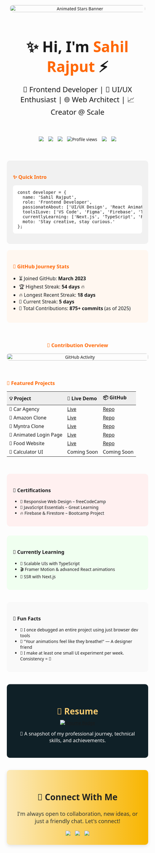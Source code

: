 <div style="display: flex; flex-direction: column; gap: 40px; padding: 20px; box-sizing: border-box; max-width: 100%; font-family: 'Segoe UI', sans-serif;">

  <!-- Banner Section -->

  <div style="text-align: center; padding: 30px 10px;">
    <img src="https://raw.githubusercontent.com/SahilRajput47/particle-background/main/stars.gif" alt="Animated Stars Banner" style="width: 100%; height: auto; border-radius: 10px;" />
  </div>

  <!-- Header Section -->

  <div style="text-align: center;">
    <h1 style="margin: 0; padding: 10px 0; font-size: clamp(24px, 6vw, 48px);">✨ Hi, I'm <span style="color:#ff6600;">Sahil Rajput</span> ⚡</h1>
    <p style="margin-top: 0; font-size: clamp(14px, 3vw, 24px); max-width: 90vw; margin-inline: auto;">🚀 Frontend Developer | 🎨 UI/UX Enthusiast | 🌐 Web Architect | 📈 Creator @ Scale</p>
  </div>

  <!-- Badge Section -->

  <div style="display: flex; flex-wrap: wrap; justify-content: center; gap: 15px; padding-bottom: 20px;">
    <a href="mailto:sahilrajput4763@gmail.com"><img src="https://img.shields.io/badge/Gmail-D14836?style=for-the-badge&logo=gmail&logoColor=white"/></a>
    <a href="https://github.com/SahilRajput47"><img src="https://img.shields.io/badge/GitHub-000000?style=for-the-badge&logo=github&logoColor=white"/></a>
    <a href="https://linkedin.com/in/sahilrajput47"><img src="https://img.shields.io/badge/LinkedIn-0A66C2?style=for-the-badge&logo=linkedin&logoColor=white"/></a>
    <img src="https://komarev.com/ghpvc/?username=SahilRajput47&style=for-the-badge&color=ff6600" alt="Profile views" />
    <img src="https://img.shields.io/github/followers/SahilRajput47?style=for-the-badge&label=Followers&logo=github&color=blueviolet" />
    <img src="https://img.shields.io/github/stars/SahilRajput47?style=for-the-badge&label=Stars&logo=github&color=ff69b4" />
  </div>

  <!-- Intro and Stats -->

  <div style="display: flex; flex-direction: column; gap: 20px;">
    <div style="padding: 20px; background: #f1f1f1; border-radius: 10px;">
      <h3 style="color:#ff6600">✨ Quick Intro</h3>
      <pre style="overflow-x: auto; background: #fff; padding: 15px; border-radius: 8px; font-size: 14px;">
const developer = {
  name: 'Sahil Rajput',
  role: 'Frontend Developer',
  passionateAbout: ['UI/UX Design', 'React Animations', 'Performance Optimization'],
  toolsILove: ['VS Code', 'Figma', 'Firebase', 'Tailwind'],
  currentlyLearning: ['Next.js', 'TypeScript', 'Framer Motion'],
  moto: 'Stay creative, stay curious.'
};</pre>
    </div>
    <div style="padding: 20px; background: #fff7f0; border-radius: 10px;">
      <h3 style="color:#ff6600">📆 GitHub Journey Stats</h3>
      <ul style="font-size: 16px; padding-left: 20px;">
        <li>⏳ Joined GitHub: <strong>March 2023</strong></li>
        <li>🏆 Highest Streak: <strong>54 days</strong> 🔥</li>
        <li>🔥 Longest Recent Streak: <strong>18 days</strong></li>
        <li>📅 Current Streak: <strong>5 days</strong></li>
        <li>💪 Total Contributions: <strong>875+ commits</strong> (as of 2025)</li>
      </ul>
    </div>
  </div>

  <!-- Contribution Chart -->

  <div style="text-align: center;">
    <h3 style="color:#ff6600">🌿 Contribution Overview</h3>
    <img src="https://github-readme-activity-graph.vercel.app/graph?username=SahilRajput47&theme=react-dark&custom_title=My+Coding+Activity&bg_color=0D1117&color=FF6C00&line=FF6C00&point=F8D866&area=true&hide_border=true" alt="GitHub Activity" style="width: 100%; height: auto; border-radius: 8px;" />
  </div>

  <!-- Projects Table -->

  <div style="overflow-x:auto;">
    <h3 style="color:#ff6600">🎯 Featured Projects</h3>
    <table style="width: 100%; border-collapse: collapse; font-size: clamp(12px, 2vw, 16px);">
      <thead>
        <tr style="background: #eee;">
          <th style="padding: 8px; text-align: left;">💡 Project</th>
          <th style="padding: 8px; text-align: left;">🔗 Live Demo</th>
          <th style="padding: 8px; text-align: left;">📦 GitHub</th>
        </tr>
      </thead>
      <tbody>
        <tr><td>🚗 Car Agency</td><td><a href="https://sahilrajput47.github.io/Car-website-Premium-Ui/">Live</a></td><td><a href="https://github.com/SahilRajput47/Car-Agency">Repo</a></td></tr>
        <tr><td>🛒 Amazon Clone</td><td><a href="https://sahilrajput47.github.io/Amazone-Clone/">Live</a></td><td><a href="https://github.com/SahilRajput47/Amazone-Clone">Repo</a></td></tr>
        <tr><td>🧢 Myntra Clone</td><td><a href="https://sahilrajput47.github.io/Myntra-Functional-Clone/">Live</a></td><td><a href="https://github.com/SahilRajput47/Myntra-Functional-Clone">Repo</a></td></tr>
        <tr><td>🔐 Animated Login Page</td><td><a href="https://sahilrajput47.github.io/Animated-Login-Page/">Live</a></td><td><a href="https://github.com/SahilRajput47/Animated-Login-Page">Repo</a></td></tr>
        <tr><td>🍔 Food Website</td><td><a href="https://sahilrajput47.github.io/Food-Website-Ui/">Live</a></td><td><a href="https://github.com/SahilRajput47/Food-Website">Repo</a></td></tr>
        <tr><td>🧮 Calculator UI</td><td>Coming Soon</td><td>Coming Soon</td></tr>
      </tbody>
    </table>
  </div>

  <!-- Certifications and Learning -->

  <div style="display: flex; flex-wrap: wrap; gap: 30px;">
    <div style="flex: 1; min-width: 280px; background: #fff0f0; padding: 20px; border-radius: 10px;">
      <h3>📜 Certifications</h3>
      <ul>
        <li>🧾 Responsive Web Design – freeCodeCamp</li>
        <li>📘 JavaScript Essentials – Great Learning</li>
        <li>🔥 Firebase & Firestore – Bootcamp Project</li>
      </ul>
    </div>
    <div style="flex: 1; min-width: 280px; background: #f0fff0; padding: 20px; border-radius: 10px;">
      <h3>📘 Currently Learning</h3>
      <ul>
        <li>💎 Scalable UIs with TypeScript</li>
        <li>🎬 Framer Motion & advanced React animations</li>
        <li>🧠 SSR with Next.js</li>
      </ul>
    </div>
  </div>

  <!-- Fun Facts -->

  <div style="background: #f9f9f9; padding: 20px; border-radius: 10px;">
    <h3>🎉 Fun Facts</h3>
    <ul>
      <li>🧠 I once debugged an entire project using just browser dev tools</li>
      <li>💬 "Your animations feel like they breathe!" — A designer friend</li>
      <li>🌱 I make at least one small UI experiment per week. Consistency = 🔑</li>
    </ul>
  </div>

  <!-- Resume and Connect Sections -->

  <div style="display: flex; flex-direction: column; gap: 40px;">
    <div style="background: #0f2027; color: #fff; border-radius: 10px; padding: 30px; text-align: center;">
      <h2 style="color: #ffcc70; margin-bottom: 10px; font-size: clamp(18px, 4vw, 28px);">📄 Resume</h2>
      <a href="https://github.com/SahilRajput47/Resume/blob/0bf6f7cdf031ccba80e4d8a8296a580973fa4235/Sahil%20Kumar%20Resume.pdf" target="_blank">
        <img src="https://img.shields.io/badge/Get%20PDF-Click%20Here-ff6600?style=for-the-badge&logo=readthedocs&logoColor=white" alt="Resume Badge" />
      </a>
      <p style="margin-top: 15px; font-size: clamp(12px, 2vw, 16px);">🧾 A snapshot of my professional journey, technical skills, and achievements.</p>
    </div>
  </div>

  
<div style="background: linear-gradient(to right, #fceabb, #f8b500); border-radius: 10px; padding: 30px; text-align: center; box-shadow: 0 4px 12px rgba(0,0,0,0.1);">
  <h2 style="font-size: clamp(18px, 4vw, 28px); color: #222;">🤝 Connect With Me</h2>
  <p style="font-size: clamp(14px, 3vw, 18px); margin-bottom: 20px; color: #333;">I'm always open to collaboration, new ideas, or just a friendly chat. Let's connect!</p>
  <div style="display: flex; flex-wrap: wrap; justify-content: center; gap: 15px;">
    <a href="mailto:sahilrajput4763@gmail.com"><img src="https://img.shields.io/badge/Gmail-D14836?style=for-the-badge&logo=gmail&logoColor=white"/></a>
    <a href="https://github.com/SahilRajput47"><img src="https://img.shields.io/badge/GitHub-000000?style=for-the-badge&logo=github&logoColor=white"/></a>
    <a href="https://linkedin.com/in/sahilrajput47"><img src="https://img.shields.io/badge/LinkedIn-0A66C2?style=for-the-badge&logo=linkedin&logoColor=white"/></a>
  </div>
</div>


 
